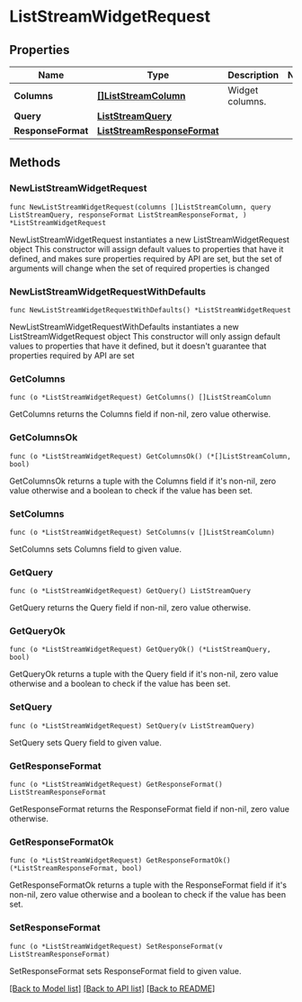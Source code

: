 # ListStreamWidgetRequest

## Properties

Name | Type | Description | Notes
---- | ---- | ----------- | ------
**Columns** | [**[]ListStreamColumn**](ListStreamColumn.md) | Widget columns. | 
**Query** | [**ListStreamQuery**](ListStreamQuery.md) |  | 
**ResponseFormat** | [**ListStreamResponseFormat**](ListStreamResponseFormat.md) |  | 

## Methods

### NewListStreamWidgetRequest

`func NewListStreamWidgetRequest(columns []ListStreamColumn, query ListStreamQuery, responseFormat ListStreamResponseFormat, ) *ListStreamWidgetRequest`

NewListStreamWidgetRequest instantiates a new ListStreamWidgetRequest object
This constructor will assign default values to properties that have it defined,
and makes sure properties required by API are set, but the set of arguments
will change when the set of required properties is changed

### NewListStreamWidgetRequestWithDefaults

`func NewListStreamWidgetRequestWithDefaults() *ListStreamWidgetRequest`

NewListStreamWidgetRequestWithDefaults instantiates a new ListStreamWidgetRequest object
This constructor will only assign default values to properties that have it defined,
but it doesn't guarantee that properties required by API are set

### GetColumns

`func (o *ListStreamWidgetRequest) GetColumns() []ListStreamColumn`

GetColumns returns the Columns field if non-nil, zero value otherwise.

### GetColumnsOk

`func (o *ListStreamWidgetRequest) GetColumnsOk() (*[]ListStreamColumn, bool)`

GetColumnsOk returns a tuple with the Columns field if it's non-nil, zero value otherwise
and a boolean to check if the value has been set.

### SetColumns

`func (o *ListStreamWidgetRequest) SetColumns(v []ListStreamColumn)`

SetColumns sets Columns field to given value.


### GetQuery

`func (o *ListStreamWidgetRequest) GetQuery() ListStreamQuery`

GetQuery returns the Query field if non-nil, zero value otherwise.

### GetQueryOk

`func (o *ListStreamWidgetRequest) GetQueryOk() (*ListStreamQuery, bool)`

GetQueryOk returns a tuple with the Query field if it's non-nil, zero value otherwise
and a boolean to check if the value has been set.

### SetQuery

`func (o *ListStreamWidgetRequest) SetQuery(v ListStreamQuery)`

SetQuery sets Query field to given value.


### GetResponseFormat

`func (o *ListStreamWidgetRequest) GetResponseFormat() ListStreamResponseFormat`

GetResponseFormat returns the ResponseFormat field if non-nil, zero value otherwise.

### GetResponseFormatOk

`func (o *ListStreamWidgetRequest) GetResponseFormatOk() (*ListStreamResponseFormat, bool)`

GetResponseFormatOk returns a tuple with the ResponseFormat field if it's non-nil, zero value otherwise
and a boolean to check if the value has been set.

### SetResponseFormat

`func (o *ListStreamWidgetRequest) SetResponseFormat(v ListStreamResponseFormat)`

SetResponseFormat sets ResponseFormat field to given value.



[[Back to Model list]](../README.md#documentation-for-models) [[Back to API list]](../README.md#documentation-for-api-endpoints) [[Back to README]](../README.md)


